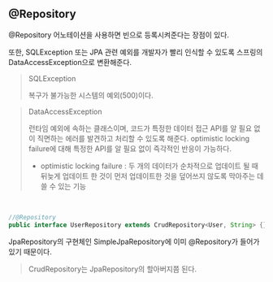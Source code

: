 ## @Repository

@Repository 어노테이션을 사용하면 빈으로 등록시켜준다는 장점이 있다.

또한, SQLException 또는 JPA 관련 예외를 개발자가 빨리 인식할 수 있도록 스프링의 DataAccessException으로 변환해준다.

> SQLException
>
> 복구가 불가능한 시스템의 예외(500)이다.

> DataAccessException
>
> 런타임 예외에 속하는 클래스이며, 코드가 특정한 데이터 접근 API를 알 필요 없이 직면하는 에러를 발견하고 처리할 수 있도록 해준다. optimistic locking failure에 대해 특정한 API를 알 필요 없이 즉각적인 반응이 가능하다.
>
> + optimistic locking failure : 두 개의 데이터가 순차적으로 업데이트 될 때 뒤늦게 업데이트 한 것이 먼저 업데이트한 것을 덮어쓰지 않도록 막아주는 데 쓸 수 있는 기능

<br>

```java
//@Repository
public interface UserRepository extends CrudRepository<User, String> {}
```

JpaRepository의 구현체인 SimpleJpaRepository에 이미 @Repository가 들어가 있기 때문이다.

> CrudRepository는 JpaRepository의 할아버지쯤 된다.

